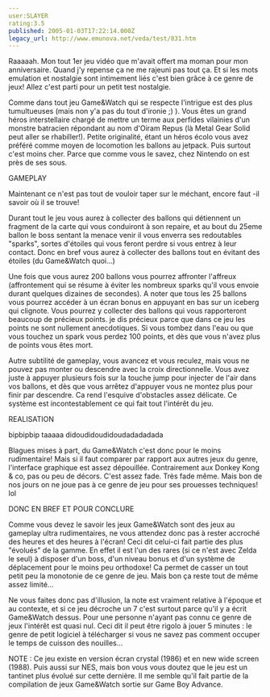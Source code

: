 ```yaml
---
user:SLAYER
rating:3.5
published: 2005-01-03T17:22:14.000Z
legacy_url: http://www.emunova.net/veda/test/831.htm
---
```

Raaaaah. Mon tout 1er jeu vidéo que m'avait offert ma moman pour mon anniversaire. Quand j'y repense ça ne me rajeuni pas tout ça. Et si les mots emulation et nostalgie sont intimement liés c'est bien grâce à ce genre de jeux! Allez c'est parti pour un petit test nostalgie.  

  

Comme dans tout jeu Game&Watch qui se respecte l'intrigue est des plus tumultueuses (mais non y'a pas du tout d'ironie ;) ). Vous êtes un grand héros interstellaire chargé de mettre un terme aux perfides vilainies d'un monstre batracien répondant au nom d'Oiram Repus (là Metal Gear Solid peut aller se rhabiller!). Petite originalité, étant un héros écolo vous avez préféré comme moyen de locomotion les ballons au jetpack. Puis surtout c'est moins cher. Parce que comme vous le savez, chez Nintendo on est près de ses sous.  

  

  

GAMEPLAY  

  

Maintenant ce n'est pas tout de vouloir taper sur le méchant, encore faut -il savoir où il se trouve!  

Durant tout le jeu vous aurez à collecter des ballons qui détiennent un fragment de la carte qui vous conduiront à son repaire, et au bout du 25eme ballon le boss sentant la menace venir il vous enverra ses redoutables "sparks", sortes d'étoiles qui vous feront perdre si vous entrez à leur contact. Donc en bref vous aurez à collecter des ballons tout en évitant des étoiles (du Game&Watch quoi...)  

  

Une fois que vous aurez 200 ballons vous pourrez affronter l'affreux (affrontement qui se résume à éviter les nombreux sparks qu'il vous envoie durant quelques dizaines de secondes). A noter que tous les 25 ballons vous pourrez accéder à un écran bonus en appuyant en bas sur un iceberg qui clignote. Vous pourrez y collecter des ballons qui vous rapporteront beaucoup de précieux points. je dis précieux parce que dans ce jeu les points ne sont nullement anecdotiques. Si vous tombez dans l'eau ou que vous touchez un spark vous perdez 100 points, et dès que vous n'avez plus de points vous êtes mort.  

  

Autre subtilité de gameplay, vous avancez et vous reculez, mais vous ne pouvez pas monter ou descendre avec la croix directionnelle. Vous avez juste à appuyer plusieurs fois sur la touche jump pour injecter de l'air dans vos ballons, et dès que vous arrêtez d'appuyer vous ne montez plus pour finir par descendre. Ca rend l'esquive d'obstacles assez délicate. Ce système est incontestablement ce qui fait tout l'intérêt du jeu.  

  

  

  

REALISATION  

  

bipbipbip taaaaa didoudidoudidoudadadadada   

  

Blagues mises à part, du Game&Watch c'est donc pour le moins rudimentaire! Mais si il faut comparer par rapport aux autres jeux du genre, l'interface graphique est assez dépouillée. Contrairement aux Donkey Kong & co, pas ou peu de décors. C'est assez fade. Très fade même. Mais bon de nos jours on ne joue pas à ce genre de jeu pour ses prouesses techniques! lol  

  

  

  

DONC EN BREF ET POUR CONCLURE  

  

Comme vous devez le savoir les jeux Game&Watch sont des jeux au gameplay ultra rudimentaires, ne vous attendez donc pas à rester accroché des heures et des heures à l'écran! Ceci dit celui-ci fait partie des plus "évolués" de la gamme. En effet il est l'un des rares (si ce n'est avec Zelda le seul) à disposer d'un boss, d'un niveau bonus et d'un système de déplacement pour le moins peu orthodoxe! Ca permet de casser un tout petit peu la monotonie de ce genre de jeu. Mais bon ça reste tout de même assez limité...  

  

Ne vous faites donc pas d'illusion, la note est vraiment relative à l'époque et au contexte, et si ce jeu décroche un 7 c'est surtout parce qu'il y a écrit Game&Watch dessus. Pour une personne n'ayant pas connu ce genre de jeux l'intérêt est quasi nul. Ceci dit il peut être rigolo à jouer 5 minutes : le genre de petit logiciel à télécharger si vous ne savez pas comment occuper le temps de cuisson des nouilles...  

  

NOTE : Ce jeu existe en version écran crystal (1986) et en new wide screen (1988). Puis aussi sur NES, mais bon vous vous doutez que le jeu est un tantinet plus évolué sur cette dernière. Il me semble qu'il fait partie de la compilation de jeux Game&Watch sortie sur Game Boy Advance.